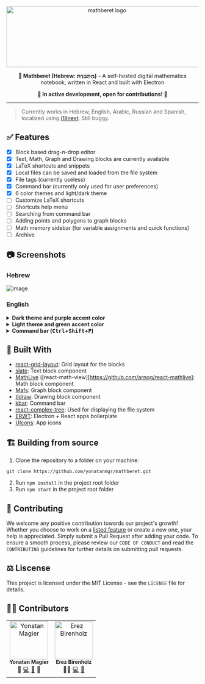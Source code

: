 <div align="center">
<img width=512 height=160 src="https://i.imgur.com/M4tds7u.png" alt="mathberet logo">
<p><b>📝 Mathberet (Hebrew: מַתְבֶּרֶת)</b> - A self-hosted digital mathematics notebook, written in React and built with Electron</p>
<p><b>🚧 In active development, open for contributions! 🚧</b></p>
</div>

---

> Currently works in Hebrew, English, Arabic, Russian and Spanish, localized using [i18next](https://github.com/i18next/i18next). Still buggy.

## :white_check_mark: Features
- [x] Block based drag-n-drop editor
- [x] Text, Math, Graph and Drawing blocks are currently available
- [x] LaTeX shortcuts and snippets
- [x] Local files can be saved and loaded from the file system
- [x] File tags (currently useless)
- [x] Command bar (currently only used for user preferences)
- [x] 6 color themes and light/dark theme
- [ ] Customize LaTeX shortcuts
- [ ] Shortcuts help menu
- [ ] Searching from command bar
- [ ] Adding points and polygons to graph blocks
- [ ] Math memory sidebar (for variable assignments and quick functions)
- [ ] Archive

## 📷 Screenshots
### Hebrew

![image](https://user-images.githubusercontent.com/31913495/225077627-82fa032c-88e7-4e25-971f-98a37a436d40.jpg)
</details>

### English
<details><summary><b>Dark theme and purple accent color</b></summary>

![image](https://user-images.githubusercontent.com/31913495/225168731-13afd8f2-7e17-448d-a434-5b6bd1f43494.png)
</details>

<details><summary><b>Light theme and green accent color</b></summary>

![image](https://user-images.githubusercontent.com/31913495/225170025-65b7cde0-434d-4c66-8d9a-1c9237a92f3b.png)
</details>

<details><summary><b>Command bar (<kbd>Ctrl</kbd>+<kbd>Shift</kbd>+<kbd>P</kbd>)</b></summary>

![image](https://user-images.githubusercontent.com/31913495/225170120-e3dcdeb3-bdf2-4fa9-80dc-f2ebbfe2051b.png)
</details>

## 🧱 Built With
- [react-grid-layout](https://github.com/react-grid-layout/react-grid-layout): Grid layout for the blocks
- [slate](https://github.com/ianstormtaylor/slate): Text block component
- [MathLive](https://cortexjs.io/mathlive/) ([react-math-view][https://github.com/arnog/react-mathlive]: Math block component
- [Mafs](https://mafs.dev/): Graph block component
- [tldraw](https://github.com/tldraw/tldraw): Drawing block component
- [kbar](https://kbar.vercel.app/): Command bar
- [react-complex-tree](https://rct.lukasbach.com/): Used for displaying the file system
- [ERWT](https://github.com/codesbiome/electron-react-webpack-typescript-2023): Electron + React apps boilerplate
- [UIcons](https://github.com/freepik-company/flaticon-uicons): App icons

## 🏗️ Building from source
1. Clone the repository to a folder on your machine:
```
git clone https://github.com/yonatanmgr/mathberet.git
```
2. Run `npm install` in the project root folder
3. Run `npm start` in the project root folder

## 🤝 Contributing
We welcome any positive contribution towards our project's growth! Whether you choose to work on a [listed feature](https://github.com/yonatanmgr/mathberet#white_check_mark-features) or create a new one, your help is appreciated. Simply submit a Pull Request after adding your code. To ensure a smooth process, please review our `CODE OF CONDUCT` and read the `CONTRIBUTING` guidelines for further details on submitting pull requests.

## ⚖️ Liscense
This project is licensed under the MIT License - see the `LICENSE` file for details.

## 🧑‍💻 Contributors
<table>
  <tbody>
    <tr>
      <td align="center"><a href="https://github.com/yonatanmgr"><img src="https://avatars.githubusercontent.com/u/31913495?v=3?s=100" width="100px;" alt="Yonatan Magier"/><br /><sub><b>Yonatan Magier</b></sub></a><br />
      <span title="Ideas & Planning">🤔</span>
      <a href="https://github.com/yonatanmgr/mathberet/commits?author=yonatanmgr" title="Code">💻</a>
      <a href="https://github.com/yonatanmgr/mathberet/commits?author=yonatanmgr" title="Maintenance">🚧</a>
      <span title="Design">🎨</span>
      </td>
            <td align="center"><a href="https://github.com/ErezBiren"><img src="https://avatars.githubusercontent.com/u/7828909?v=3?s=100" width="100px;" alt="Erez Birenholz"/><br /><sub><b>Erez Birenholz</b></sub></a><br />
      <span title="Mentoring">🧑‍🏫</span>
      <a href="https://github.com/yonatanmgr/mathberet/commits?author=ErezBiren" title="Code">💻</a>
      <a href="https://github.com/yonatanmgr/mathberet/commits?author=ErezBiren" title="Maintenance">🚧</a>
      </td>
    </tr>
  </tbody>
</table>
